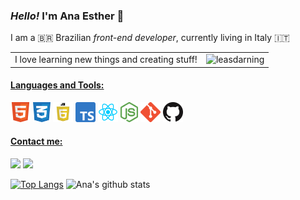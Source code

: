 ### *Hello!* I'm Ana Esther 👋

I am a :brazil: Brazilian *front-end developer*, currently living in Italy :it:

<table>
  <tr>
    <td> I love learning new things and creating stuff!  </td>
    <td> <img src="https://media.giphy.com/media/RN2RoRnu8mELtqNuEo/giphy.gif" width="150" alt="leasdarning"> </td>
  </tr>
</table>



#### <ins>Languages and Tools:</ins>

<img src="images/HTML5.png" height="32" alt="HTML5"> <img src="images/css.png" height="32" alt="CSS3"> <img src="images/es6.png" height="32" alt="es6"> <img src="images/512px-Typescript_logo_2020.svg.png" height="32" alt="typescript">  <img src="images/1_cPh7ujRIfcHAy4kW2ADGOw.png" height="32" alt="react.js"> <img src="images/nodejs-logo-FBE122E377-seeklogo.com.png" height="32" alt="node.js">
 <img src="images/Git-Icon-1788C.png" height="32" alt="git"> <img src="images/GitHub-Mark-64px.png" height="32" alt="github">  <img src="" height="32" alt="">
 
#### <ins>Contact me:</ins>
[<img src="https://img.shields.io/badge/LinkedIn-0077B5?style=for-the-badge&logo=linkedin&logoColor=white">](https://www.linkedin.com/in/ana-esther-amaral/ "Ana's linkedIn")  [<img src="https://img.shields.io/badge/Gmail-D14836?style=for-the-badge&logo=gmail&logoColor=white">](mailto:anaestheramaral@gmail.com "email")

[![Top Langs](https://github-readme-stats.vercel.app/api/top-langs/?username=anaestheramaral&layout=compact)](https://github.com/anaestheramaral/github-readme-stats)
![Ana's github stats](https://github-readme-stats.vercel.app/api?username=anaestheramaral&show_icons=true&theme=dracula&hide=prs,contribs)


